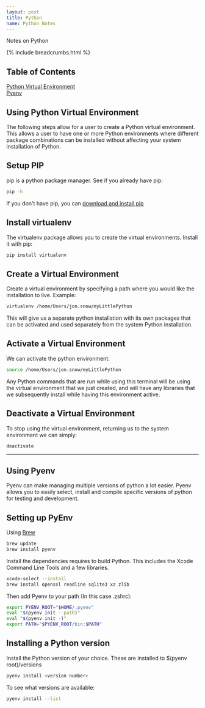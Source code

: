 ```yaml
---
layout: post
title: Python
name: Python Notes
---
```

Notes on Python

{% include breadcrumbs.html %}

## Table of Contents

[Python Virtual Environment](#using-python-virtual-environment)  
[Pyenv](#using-pyenv)

## Using Python Virtual Environment

The following steps allow for a user to create a Python virtual environment.
This allows a user to have one or more Python environments where different package combinations can be installed without affecting your system installation of Python.

## Setup PIP

pip is a python package manager. See if you already have pip:

```bash
pip -h
```

If you don't have pip, you can [download and install pip](https://pip.pypa.io/en/latest/installing/)

## Install virtualenv

The virtualenv package allows you to create the virtual environments.
Install it with pip:

```bash
pip install virtualenv
```

## Create a Virtual Environment

Create a virtual environment by specifying a path where you would like the installation to live.
Example:

```bash
virtualenv /home/Users/jon.snow/myLittlePython
```

This will give us a separate python installation with its own packages that can be activated and used separately from the system Python installation.

## Activate a Virtual Environment

We can activate the python environment:

```bash
source /home/Users/jon.snow/myLittlePython
```

Any Python commands that are run while using this terminal will be using the virtual environment that we just created, and will have any libraries that we subsequently install while having this environment active.

## Deactivate a Virtual Environment

To stop using the virtual environment, returning us to the system environment we can simply:

```bash
deactivate
```

---

## Using Pyenv

Pyenv can make managing multiple versions of python a lot easier. Pyenv allows you to easily select, install and compile specific versions of python for testing and development.

## Setting up PyEnv

Using [Brew](https://brew.sh/)

```bash
brew update
brew install pyenv
```

Install the dependencies requires to build Python.
This includes the Xcode Command Line Tools and a few libraries.

```bash
xcode-select --install
brew install openssl readline sqlite3 xz zlib
```

Then add Pyenv to your path (In this case .zshrc):

```bash
export PYENV_ROOT="$HOME/.pyenv"
eval "$(pyenv init --path)"
eval "$(pyenv init -)"
export PATH="$PYENV_ROOT/bin:$PATH"
```

## Installing a Python version

Install the Python version of your choice.
These are installed to $(pyenv root)/versions

```bash
pyenv install <version number>
```

To see what versions are available:

```bash
pyenv install --list
```
